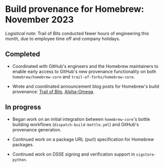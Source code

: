 # Build provenance for Homebrew: November 2023

*Logistical note*: Trail of Bits conducted fewer hours of engineering
this month, due to employee time off and company holidays.

## Completed

* Coordinated with GitHub's engineers and the Homebrew maintainers to enable
  early access to GitHub's new provenance functionality on both
  `homebrew/homebrew-core` and `trail-of-forks/homebrew-core`.

* Wrote and coordinated announcement blog posts for Homebrew's build provenance:
  [Trail of Bits](https://blog.trailofbits.com/2023/11/06/adding-build-provenance-to-homebrew/),
  [Alpha-Omega](https://alpha-omega.dev/blog/alpha-omega-grant-to-help-homebrew-reach-slsa-build-level-2/).

## In progress

* Began work on an initial integration between `homebrew-core`'s bottle building
  workflows (`dispatch-build-bottle.yml`) and GitHub's provenance generation.

* Continued work on a package URL (purl) specification for Homebrew packages.

* Continued work on DSSE signing and verification support in `sigstore-python`.
